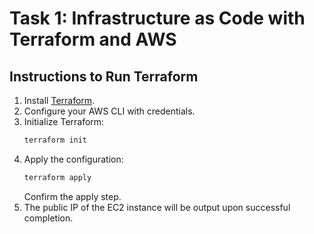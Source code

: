# Task 1: Infrastructure as Code with Terraform and AWS

## Instructions to Run Terraform
1. Install [Terraform](https://www.terraform.io/downloads.html).
2. Configure your AWS CLI with credentials.
3. Initialize Terraform:
   ```sh
   terraform init
   ```
4. Apply the configuration:
   ```sh
   terraform apply
   ```
   Confirm the apply step.
5. The public IP of the EC2 instance will be output upon successful completion.